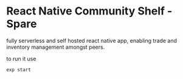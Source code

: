 # React Native Community Shelf - Spare

fully serverless and self hosted react native app, enabling trade and inventory management amongst peers.

to run it use
```
exp start
```
